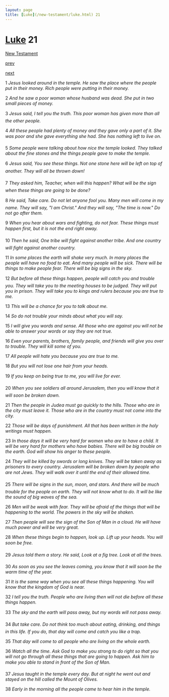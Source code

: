 ```yaml
---
layout: page
title: [Luke](/new-testament/luke.html) 21
---
```


# [Luke](/new-testament/luke.html) 21

[New Testament](/new-testament.html)


[prev](/new-testament/luke/luke-20.html)


[next](/new-testament/luke/luke-22.html)

1 _Jesus looked around in the temple. He saw the place where the people put in their money. Rich people were putting in their money._

2 _And he saw a poor woman whose husband was dead. She put in two small pieces of money._

3 _Jesus said, I tell you the truth. This poor woman has given more than all the other people._

4 _All these people had plenty of money and they gave only a part of it. She was poor and she gave everything she had. She has nothing left to live on._

5 _Some people were talking about how nice the temple looked. They talked about the fine stones and the things people gave to make the temple._

6 _Jesus said, You see these things. Not one stone here will be left on top of another. They will all be thrown down!_

7 _They asked him, Teacher, when will this happen? What will be the sign when these things are going to be done?_

8 _He said, Take care. Do not let anyone fool you. Many men will come in my name. They will say, "I am Christ." And they will say, "The time is now." Do not go after them._

9 _When you hear about wars and fighting, do not fear. These things must happen first, but it is not the end right away._

10 _Then he said, One tribe will fight against another tribe. And one country will fight against another country._

11 _In some places the earth will shake very much. In many places the people will have no food to eat. And many people will be sick. There will be things to make people fear.  There will be big signs in the sky._

12 _But before all these things happen, people will catch you and trouble you. They will take you to the meeting houses to be judged. They will put you in prison. They will take you to kings and rulers because you are true to me._

13 _This will be a chance for you to talk about me._

14 _So do not trouble your minds about what you will say._

15 _I will give you words and sense. All those who are against you will not be able to answer your words or say they are not true._

16 _Even your parents, brothers, family people, and friends will give you over to trouble.  They will kill some of you._

17 _All people will hate you because you are true to me._

18 _But you will not lose one hair from your heads._

19 _If you keep on being true to me, you will live for ever._

20 _When you see soldiers all around Jerusalem, then you will know that it will soon be broken down._

21 _Then the people in Judea must go quickly to the hills. Those who are in the city must leave it. Those who are in the country must not come into the city._

22 _Those will be days of punishment. All that has been written in the holy writings must happen._

23 _In those days it will be very hard for women who are to have a child. It will be very hard for mothers who have babies. There will be big trouble on the earth. God will show his anger to these people._

24 _They will be killed by swords or long knives. They will be taken away as prisoners to every country. Jerusalem will be broken down by people who are not Jews. They will walk over it until the end of their allowed time._

25 _There will be signs in the sun, moon, and stars. And there will be much trouble for the people on earth. They will not know what to do. It will be like the sound of big waves of the sea._

26 _Men will be weak with fear. They will be afraid of the things that will be happening to the world. The powers in the sky will be shaken._

27 _Then people will see the sign of the Son of Man in a cloud. He will have much power and will be very great._

28 _When these things begin to happen, look up. Lift up your heads. You will soon be free._

29 _Jesus told them a story. He said, Look at a fig tree. Look at all the trees._

30 _As soon as you see the leaves coming, you know that it will soon be the warm time of the year._

31 _It is the same way when you see all these things happening. You will know that the kingdom of God is near._

32 _I tell you the truth. People who are living then will not die before all these things happen._

33 _The sky and the earth will pass away, but my words will not pass away._

34 _But take care. Do not think too much about eating, drinking, and things in this life. If you do, that day will come and catch you like a trap._

35 _That day will come to all people who are living on the whole earth._

36 _Watch all the time. Ask God to make you strong to do right so that you will not go through all these things that are going to happen. Ask him to make you able to stand in front of the Son of Man._

37 _Jesus taught in the temple every day. But at night he went out and stayed on the hill called the Mount of Olives._

38 _Early in the morning all the people came to hear him in the temple._


